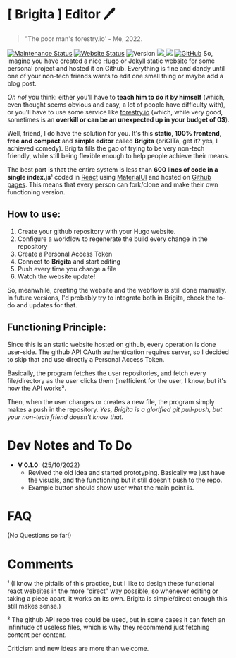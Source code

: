 
# [ Brigita ] Editor 🖊️ 
> "The poor man's forestry.io' - Me, 2022.

[![Maintenance Status](https://img.shields.io/badge/Maintained%3F-yes-green.svg)](https://github.com/ISARVIT/ISARVIT) [![Website Status](https://img.shields.io/website-up-down-green-red/https/andreispurim.github.io/Brigita)](https://andreispurim.github.io/Brigita) ![Version](https://img.shields.io/github/package-json/v/andreispurim/Brigita)
[![](https://img.shields.io/badge/Material%20UI-007FFF?style=for-the-badge&logo=mui&logoColor=white) ](https://mui.com/) [![](https://img.shields.io/badge/React-20232A?style=for-the-badge&logo=react&logoColor=61DAFB)](https://reactjs.org/) [![GitHub](https://img.shields.io/badge/github-%23121011.svg?style=for-the-badge&logo=github&logoColor=white)](https://pages.github.com/)
So, imagine you have created a nice [Hugo](https://gohugo.io/) or [Jekyll](https://jekyllrb.com/) static website for some personal project and hosted it on Github. Everything is fine and dandy until one of your non-tech friends wants to edit one small thing or maybe add a blog post.

_Oh no!_ you think: either you'll have to **teach him to do it by himself** (which, even thought seems obvious and easy, a lot of people have difficulty with), or you'll have to use some service like [forestry.io](forestry.io) (which, while very good, sometimes is an **overkill or can be an unexpected up in your budget of 0$**).

Well, friend, I do have the solution for you. It's this **static, 100% frontend, free and compact** and **simple editor** called **Brigita** (briGITa, get it? yes, I achieved comedy). Brigita fills the gap of trying to be very non-tech friendly, while still being flexible enough to help people achieve their means.

The best part is that the entire system is less than **600 lines of code in a single index.js**¹ coded in [React](https://reactjs.org/) using [MaterialUI](https://mui.com/) and hosted on [Github pages](https://pages.github.com/). This means that every person can fork/clone and make their own functioning version.

## How to use:
1. Create your github repository with your Hugo website.
2. Configure a workflow to regenerate the build every change in the repository
3. Create a Personal Access Token
4. Connect to **Brigita** and start editing
5. Push every time you change a file
6. Watch the website update!

So, meanwhile, creating the website and the webflow is still done manually. In future versions, I'd probably try to integrate both in Brigita, check the to-do and updates for that.

## Functioning Principle:

Since this is an static website hosted on github, every operation is done user-side. The github API OAuth authentication requires server, so I decided to skip that and use directly a Personal Access Token.

Basically, the program fetches the user repositories, and fetch every file/directory as the user clicks them (inefficient for the user, I know, but it's how the API works².

Then, when the user changes or creates a new file, the program simply makes a push in the repository. _Yes, Brigita is a glorified git pull-push, but your non-tech friend doesn't know that._

# Dev Notes and To Do

- **V 0.1.0:**  (25/10/2022)
    - Revived the old idea and started prototyping. Basically we just have the visuals, and the functioning but it still doesn't push to the repo.
    - Example button should show user what the main point is.

# FAQ
(No Questions so far!)

# Comments
¹ (I know the pitfalls of this practice, but I like to design these functional react websites in the more "direct" way possible, so whenever editing or taking a piece apart, it works on its own. Brigita is simple/direct enough this still makes sense.)

² The github API repo tree could be used, but in some cases it can fetch an infinitude of useless files, which is why they recommend just fetching content per content.

Criticism and new ideas are more than welcome.

